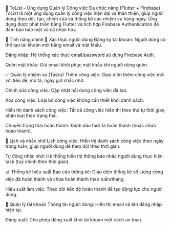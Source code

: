📱 ToList – Ứng dụng Quản lý Công việc Đa chức năng (Flutter + Firebase)
ToList là một ứng dụng quản lý công việc hiện đại và thân thiện, giúp người dùng theo dõi, tạo, chỉnh sửa và thống kê các nhiệm vụ hàng ngày. Ứng dụng được phát triển bằng Flutter và tích hợp Firebase Authentication để đảm bảo bảo mật và cá nhân hóa.

🌟 Tính năng chính
🔐 Xác thực người dùng
Đăng ký tài khoản: Người dùng có thể tạo tài khoản mới bằng email và mật khẩu.

Đăng nhập: Hệ thống xác thực email/password sử dụng Firebase Auth.

Quên mật khẩu: Gửi email khôi phục mật khẩu khi người dùng quên.

✅ Quản lý nhiệm vụ (Tasks)
Thêm công việc: Giao diện thêm công việc mới với tiêu đề, mô tả, ngày giờ nhắc nhở.

Chỉnh sửa công việc: Cập nhật nội dung công việc đã tạo.

Xóa công việc: Loại bỏ công việc không cần thiết khỏi danh sách.

Hiển thị danh sách công việc: Tất cả công việc hiển thị theo thứ tự thời gian, phân loại theo trạng thái.

Chuyển trạng thái hoàn thành: Đánh dấu task là hoàn thành (hoặc chưa hoàn thành).

📅 Lịch và nhắc nhở
Lịch công việc: Hiển thị danh sách công việc theo ngày trong tuần, giúp người dùng dễ theo dõi theo thời gian.

Tự động nhắc nhở: Hệ thống hiển thị thông báo nhắc người dùng thực hiện task (tuỳ chỉnh theo thời gian).

📊 Thống kê hiệu suất
Báo cáo thống kê: Giao diện thống kê số lượng công việc đã hoàn thành và chưa hoàn thành theo tuần/tháng.

Hiệu suất làm việc: Theo dõi tiến độ hoàn thành để tạo động lực cho người dùng.

👤 Quản lý tài khoản
Thông tin người dùng: Hiển thị email và tên đăng nhập hiện tại.

Đăng xuất: Cho phép đăng xuất khỏi tài khoản một cách an toàn.
